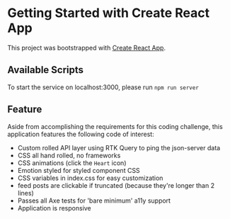 # Getting Started with Create React App

This project was bootstrapped with [Create React App](https://github.com/facebook/create-react-app).

## Available Scripts

To start the service on localhost:3000, please run `npm run server` 

## Feature

Aside from accomplishing the requirements for this coding challenge, this application features the following code of interest:

- Custom rolled API layer using RTK Query to ping the json-server data
- CSS all hand rolled, no frameworks
- CSS animations (click the `Heart` icon)
- Emotion styled for styled component CSS
- CSS variables in index.css for easy customization
- feed posts are clickable if truncated (because they're longer than 2 lines)
- Passes all Axe tests for 'bare minimum' a11y support
- Application is responsive
